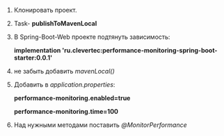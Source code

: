 1. Клонировать проект.
2. Task- **publishToMavenLocal**
3. В Spring-Boot-Web проекте подтянуть зависимость:  

   **implementation 'ru.clevertec:performance-monitoring-spring-boot-starter:0.0.1'**
4. не забыть добавить *mavenLocal()* 
5. Добавить в *application.properties*:  

   **performance-monitoring.enabled=true**  

   **performance-monitoring.time=100**
6. Над нужными методами поставить *@MonitorPerformance*
